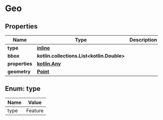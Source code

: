 
# Geo

## Properties
Name | Type | Description | Notes
------------ | ------------- | ------------- | -------------
**type** | [**inline**](#Type) |  | 
**bbox** | **kotlin.collections.List&lt;kotlin.Double&gt;** |  | 
**properties** | [**kotlin.Any**](.md) |  | 
**geometry** | [**Point**](Point.md) |  |  [optional]


<a name="Type"></a>
## Enum: type
Name | Value
---- | -----
type | Feature



